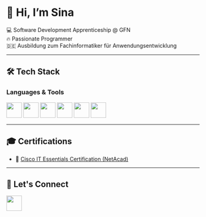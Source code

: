 # 👋 Hi, I’m Sina  

💻 Software Development Apprenticeship @ GFN  
🔥 Passionate Programmer  
🇩🇪 Ausbildung zum Fachinformatiker für Anwendungsentwicklung  

---

## 🛠️ Tech Stack  

### Languages & Tools  
<p>
  <img src="https://cdn.jsdelivr.net/gh/devicons/devicon/icons/python/python-original.svg" width="40" height="40"/>
  <img src="https://cdn.jsdelivr.net/gh/devicons/devicon/icons/java/java-original.svg" width="40" height="40"/>
  <img src="https://cdn.jsdelivr.net/gh/devicons/devicon/icons/html5/html5-original.svg" width="40" height="40"/>
  <img src="https://cdn.jsdelivr.net/gh/devicons/devicon/icons/css3/css3-original.svg" width="40" height="40"/>
  <img src="https://cdn.jsdelivr.net/gh/devicons/devicon/icons/javascript/javascript-original.svg" width="40" height="40"/>
  <img src="https://cdn.jsdelivr.net/gh/devicons/devicon/icons/github/github-original.svg" width="40" height="40"/>
</p>

---

## 🎓 Certifications  

- 🏅 [Cisco IT Essentials Certification (NetAcad)](certificates/Cisco%20Networking%20Academy%20IT%20Essentials%20Certificate.pdf)


---

## 🔗 Let's Connect

[<img src="https://cdn.jsdelivr.net/gh/devicons/devicon/icons/linkedin/linkedin-original.svg" width="40" height="40"/>](https://www.linkedin.com/in/YOUR_LINKEDIN_USERNAME/)
